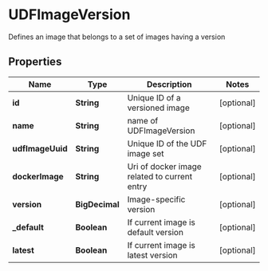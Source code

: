 

# UDFImageVersion

Defines an image that belongs to a set of images having a version

## Properties

| Name | Type | Description | Notes |
|------------ | ------------- | ------------- | -------------|
|**id** | **String** | Unique ID of a versioned image |  [optional] |
|**name** | **String** | name of UDFImageVersion |  [optional] |
|**udfImageUuid** | **String** | Unique ID of the UDF image set |  [optional] |
|**dockerImage** | **String** | Uri of docker image related to current entry |  [optional] |
|**version** | **BigDecimal** | Image-specific version |  [optional] |
|**_default** | **Boolean** | If current image is default version |  [optional] |
|**latest** | **Boolean** | If current image is latest version |  [optional] |




